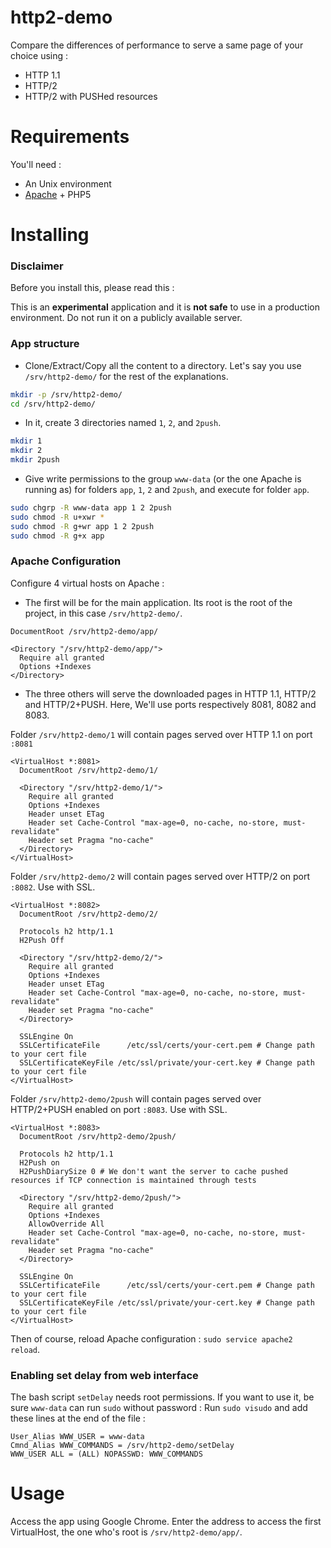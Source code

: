 # http2-demo 

Compare the differences of performance to serve a same page of your choice using :

* HTTP 1.1
* HTTP/2
* HTTP/2 with PUSHed resources

# Requirements

You'll need :

* An Unix environment
* [Apache](https://httpd.apache.org/) + PHP5

# Installing

### Disclaimer

Before you install this, please read this :

This is an **experimental** application and it is **not safe** to use in a production environment. Do not run it on a publicly available server.

### App structure

* Clone/Extract/Copy all the content to a directory. Let's say you use `/srv/http2-demo/` for the rest of the explanations.
```bash
mkdir -p /srv/http2-demo/
cd /srv/http2-demo/
```

* In it, create 3 directories named `1`, `2`, and `2push`.
```bash
mkdir 1
mkdir 2
mkdir 2push
```

* Give write permissions to the group `www-data` (or the one Apache is running as) for folders `app`, `1`, `2` and `2push`, and execute for folder `app`.
```bash
sudo chgrp -R www-data app 1 2 2push
sudo chmod -R u+xwr *
sudo chmod -R g+wr app 1 2 2push
sudo chmod -R g+x app
```

### Apache Configuration

Configure 4 virtual hosts on Apache :

* The first will be for the main application. Its root is the root of the project, in this case `/srv/http2-demo/`.

```
DocumentRoot /srv/http2-demo/app/
  
<Directory "/srv/http2-demo/app/">
  Require all granted
  Options +Indexes
</Directory>
```

* The three others will serve the downloaded pages in HTTP 1.1, HTTP/2 and HTTP/2+PUSH. Here, We'll use ports respectively 8081, 8082 and 8083.

Folder `/srv/http2-demo/1` will contain pages served over HTTP 1.1 on port `:8081`

```
<VirtualHost *:8081>
  DocumentRoot /srv/http2-demo/1/
  
  <Directory "/srv/http2-demo/1/">
    Require all granted
    Options +Indexes
    Header unset ETag
    Header set Cache-Control "max-age=0, no-cache, no-store, must-revalidate"
    Header set Pragma "no-cache"
  </Directory>
</VirtualHost>
```

Folder `/srv/http2-demo/2` will contain pages served over HTTP/2 on port `:8082`. Use with SSL.

```
<VirtualHost *:8082>
  DocumentRoot /srv/http2-demo/2/
  
  Protocols h2 http/1.1
  H2Push Off
  
  <Directory "/srv/http2-demo/2/">
    Require all granted
    Options +Indexes
    Header unset ETag
    Header set Cache-Control "max-age=0, no-cache, no-store, must-revalidate"
    Header set Pragma "no-cache"
  </Directory>
  
  SSLEngine On
  SSLCertificateFile      /etc/ssl/certs/your-cert.pem # Change path to your cert file
  SSLCertificateKeyFile /etc/ssl/private/your-cert.key # Change path to your cert file
</VirtualHost>
```

Folder `/srv/http2-demo/2push` will contain pages served over HTTP/2+PUSH enabled on port `:8083`. Use with SSL.

```
<VirtualHost *:8083>
  DocumentRoot /srv/http2-demo/2push/
  
  Protocols h2 http/1.1
  H2Push on
  H2PushDiarySize 0 # We don't want the server to cache pushed resources if TCP connection is maintained through tests
  
  <Directory "/srv/http2-demo/2push/">
    Require all granted
    Options +Indexes
    AllowOverride All
    Header set Cache-Control "max-age=0, no-cache, no-store, must-revalidate"
    Header set Pragma "no-cache"
  </Directory>
  
  SSLEngine On
  SSLCertificateFile      /etc/ssl/certs/your-cert.pem # Change path to your cert file
  SSLCertificateKeyFile /etc/ssl/private/your-cert.key # Change path to your cert file
</VirtualHost>
```

Then of course, reload Apache configuration : `sudo service apache2 reload`.

### Enabling set delay from web interface

The bash script `setDelay` needs root permissions. If you want to use it, be sure `www-data` can run `sudo` without password : Run `sudo visudo` and add these lines at the end of the file :
```
User_Alias WWW_USER = www-data
Cmnd_Alias WWW_COMMANDS = /srv/http2-demo/setDelay
WWW_USER ALL = (ALL) NOPASSWD: WWW_COMMANDS
```

# Usage

Access the app using Google Chrome. Enter the address to access the first VirtualHost, the one who's root is `/srv/http2-demo/app/`.
